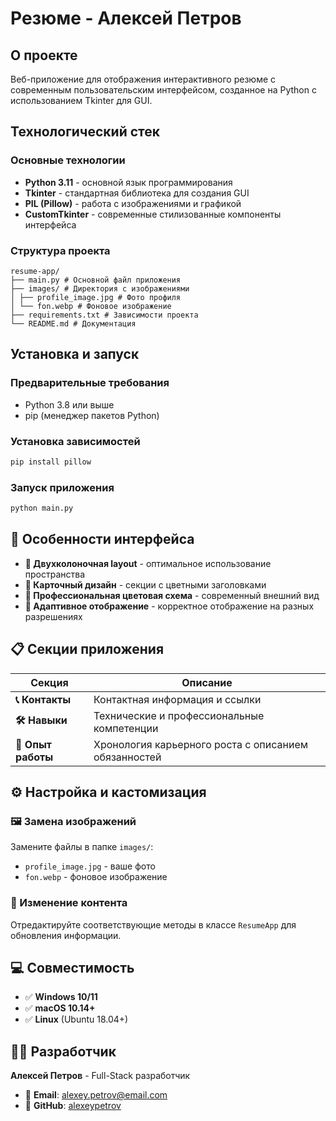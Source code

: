# Резюме - Алексей Петров

## О проекте  
Веб-приложение для отображения интерактивного резюме с современным пользовательским интерфейсом, созданное на Python с использованием Tkinter для GUI.

## Технологический стек

### Основные технологии  
- **Python 3.11** - основной язык программирования  
- **Tkinter** - стандартная библиотека для создания GUI  
- **PIL (Pillow)** - работа с изображениями и графикой  
- **CustomTkinter** - современные стилизованные компоненты интерфейса  

### Структура проекта
```
resume-app/
├── main.py # Основной файл приложения
├── images/ # Директория с изображениями
│ ├── profile_image.jpg # Фото профиля
│ └── fon.webp # Фоновое изображение
├── requirements.txt # Зависимости проекта
└── README.md # Документация
```

## Установка и запуск

### Предварительные требования
- Python 3.8 или выше
- pip (менеджер пакетов Python)

### Установка зависимостей
```bash
pip install pillow
```
### Запуск приложения
```bash
python main.py
```
## 🎨 Особенности интерфейса

- **📐 Двухколоночная layout** - оптимальное использование пространства
- **🎴 Карточный дизайн** - секции с цветными заголовками
- **🎨 Профессиональная цветовая схема** - современный внешний вид
- **📱 Адаптивное отображение** - корректное отображение на разных разрешениях

## 📋 Секции приложения

| Секция | Описание |
|--------|----------|
| **📞 Контакты** | Контактная информация и ссылки |
| **🛠️ Навыки** | Технические и профессиональные компетенции |
| **💼 Опыт работы** | Хронология карьерного роста с описанием обязанностей |

## ⚙️ Настройка и кастомизация

### 🖼️ Замена изображений
Замените файлы в папке `images/`:
- `profile_image.jpg` - ваше фото
- `fon.webp` - фоновое изображение

### 📝 Изменение контента
Отредактируйте соответствующие методы в классе `ResumeApp` для обновления информации.

## 💻 Совместимость

- ✅ **Windows 10/11**
- ✅ **macOS 10.14+**
- ✅ **Linux** (Ubuntu 18.04+)

## 👨‍💻 Разработчик

**Алексей Петров** - Full-Stack разработчик

- 📧 **Email**: alexey.petrov@email.com
- 🔗 **GitHub**: [alexeypetrov](https://github.com/alexeypetrov)





























